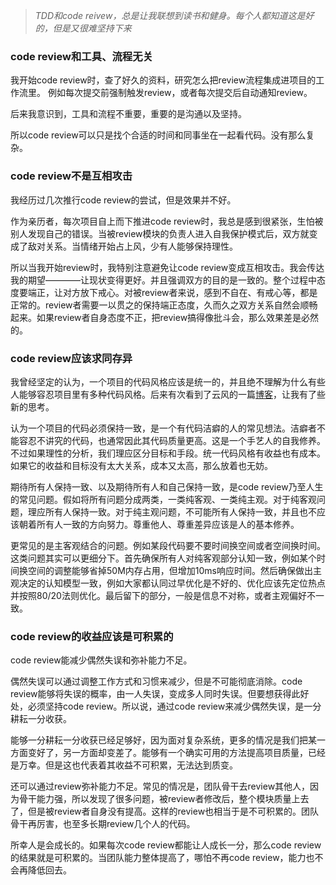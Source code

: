 > *TDD和code reivew，总是让我联想到读书和健身。每个人都知道这是好的，但是又很难坚持下来*


### **code review和工具、流程无关**

我开始code review时，查了好久的资料，研究怎么把review流程集成进项目的工作流里。
例如每次提交前强制触发review，或者每次提交后自动通知review。  

后来我意识到，工具和流程不重要，重要的是沟通以及坚持。

所以code review可以只是找个合适的时间和同事坐在一起看代码。没有那么复杂。  


### **code review不是互相攻击**

我经历过几次推行code review的尝试，但是效果并不好。  

作为亲历者，每次项目自上而下推进code review时，我总是感到很紧张，生怕被别人发现自己的错误。当被review模块的负责人进入自我保护模式后，双方就变成了敌对关系。当情绪开始占上风，少有人能够保持理性。  

所以当我开始review时，我特别注意避免让code review变成互相攻击。我会传达我的期望————让现状变得更好。并且强调双方的目的是一致的。整个过程中态度要端正，让对方放下戒心。对被review者来说，感到不自在、有戒心等，都是正常的。review者需要一以贯之的保持端正态度，久而久之双方关系自然会顺畅起来。如果review者自身态度不正，把review搞得像批斗会，那么效果差是必然的。  


### **code review应该求同存异**

我曾经坚定的认为，一个项目的代码风格应该是统一的，并且绝不理解为什么有些人能够容忍项目里有多种代码风格。后来有次看到了云风的一篇[博客](!https://blog.codingnow.com/2019/06/camelcase_underscore.html)，让我有了些新的思考。

认为一个项目的代码必须保持一致，是一个有代码洁癖的人的常见想法。洁癖者不能容忍不讲究的代码，也通常因此其代码质量更高。这是一个手艺人的自我修养。不过如果理性的分析，我们理应区分目标和手段。统一代码风格有收益也有成本。如果它的收益和目标没有太大关系，成本又太高，那么放着也无妨。  

期待所有人保持一致、以及期待所有人和自己保持一致，是code review乃至人生的常见问题。假如将所有问题分成两类，一类纯客观、一类纯主观。对于纯客观问题，理应所有人保持一致。对于纯主观问题，不可能所有人保持一致，并且也不应该朝着所有人一致的方向努力。尊重他人、尊重差异应该是人的基本修养。  

更常见的是主客观结合的问题。例如某段代码要不要时间换空间或者空间换时间。这类问题其实可以更细分下。首先确保所有人对纯客观部分认知一致，例如某个时间换空间的调整能够省掉50M内存占用，但增加10ms响应时间。然后确保做出主观决定的认知模型一致，例如大家都认同过早优化是不好的、优化应该先定位热点并按照80/20法则优化。最后留下的部分，一般是信息不对称，或者主观偏好不一致。


### **code review的收益应该是可积累的**

code review能减少偶然失误和弥补能力不足。  

偶然失误可以通过调整工作方式和习惯来减少，但是不可能彻底消除。code review能够将失误的概率，由一人失误，变成多人同时失误。但要想获得此好处，必须坚持code review。所以说，通过code review来减少偶然失误，是一分耕耘一分收获。  

能够一分耕耘一分收获已经足够好，因为面对复杂系统，更多的情况是我们把某一方面变好了，另一方面却变差了。能够有一个确实可用的方法提高项目质量，已经是万幸。但是这也代表着其收益不可积累，无法达到质变。  

还可以通过review弥补能力不足。常见的情况是，团队骨干去review其他人，因为骨干能力强，所以发现了很多问题，被review者修改后，整个模块质量上去了，但是被review者自身没有提高。这样的review也相当于是不可积累的。团队骨干再厉害，也至多长期review几个人的代码。  

所幸人是会成长的。如果每次code review都能让人成长一分，那么code review的结果就是可积累的。当团队能力整体提高了，哪怕不再code review，能力也不会再降低回去。  
